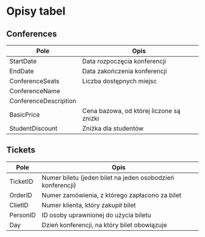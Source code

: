 # Opisy tabel
## Conferences
Pole | Opis
---- | ----
StartDate | Data rozpoczęcia konferencji
EndDate | Data zakończenia konferencji
ConferenceSeats | Liczba dostępnych miejsc
ConferenceName | 
ConferenceDescription |
BasicPrice | Cena bazowa, od której liczone są zniżki
StudentDiscount | Zniżka dla studentów

## Tickets
Pole | Opis
---- | ----
TicketID | Numer biletu (jeden bilet na jeden osobodzień konferencji)
OrderID | Numer zamówienia, z którego zapłacono za bilet
ClietID | Numer klienta, który zakupił bilet
PersonID | ID osoby uprawnionej do użycia biletu
Day | Dzień konferencji, na który bilet obowiązuje
